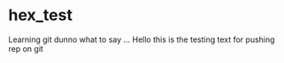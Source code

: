 # hex_test
Learning git
dunno what to say
...
Hello this is the testing text for pushing rep on git
